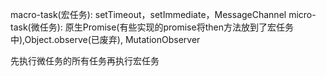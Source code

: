 macro-task(宏任务): setTimeout，setImmediate，MessageChannel
micro-task(微任务): 原生Promise(有些实现的promise将then方法放到了宏任务中),Object.observe(已废弃), MutationObserver


先执行微任务的所有任务再执行宏任务